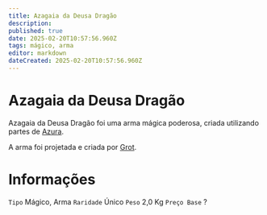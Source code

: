 ```yaml
---
title: Azagaia da Deusa Dragão
description: 
published: true
date: 2025-02-20T10:57:56.960Z
tags: mágico, arma
editor: markdown
dateCreated: 2025-02-20T10:57:56.960Z
---
```


# Azagaia da Deusa Dragão
Azagaia da Deusa Dragão foi uma arma mágica poderosa, criada utilizando partes de [Azura](/individuos/azura).

A arma foi projetada e criada por [Grot](/individuos/personagens-de-jogadores/grot).

# Informações
`Tipo` Mágico, Arma
`Raridade` Único
`Peso` 2,0 Kg
`Preço Base` ?